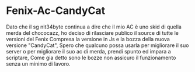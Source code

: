 # Fenix-Ac-CandyCat
Dato che il sg nit34byte continua a dire che il mio AC è uno skid di quella merda del chococazz, ho deciso di rilasciare publico il source di tutte le versioni del Fenix Compresa la versione in Js e la bozza della nuova versione "CandyCat", Spero che qualcuno possa usarla per migliorare il suo server o per migliorare il suo ac di merda, prendi spunto ed impara a scriptare, Come gia detto sono le bozze non assicuro il funzionamento senza un minimo di lavoro. 

